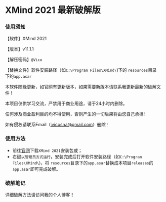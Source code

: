 # XMind 2021 最新破解版
### 使用须知

【软件】XMind 2021

【版本】v11.1.1

【解压密码】`@Vico`

【替换文件】软件安装路径（如`C:\Program Files\XMind\`)下的 `resources`目录下的`app.asar`

本软件随缘更新，如官网有更新版本，如果需要新版本请联系我更新最新的破解文件！

本项目仅供学习交流，严禁用于商业用途，请于24小时内删除。

任何涉及商业盈利目的均不得使用，否则产生的一切后果将由您自己承担!

如有侵权请联系Email（ivicosna@gmail.com）删除！

### 使用方法

- 前往[官网](https://www.xmind.cn/download/)下载`XMind 2021`安装包或；
- 右键`以管理员方式运行`，安装完成后打开软件安装路径（如`C:\Program Files\XMind\`)，将 `resources`目录下的`app.asar`替换成本项目`releases`的`app.asar`即可完成破解。

### 破解笔记

详细破解方法请访问我的个人博客！
